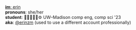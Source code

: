 [**im**: erin](https://imer.in)<br>
**pronouns**: she/her<br>
**student**: 🏳️‍⚧️🏳️‍🌈🧪⚙ UW–Madison comp eng, comp sci '23<br>
**aka**: [@erinzm](https://github.com/erinzm) (used to use a different account professionally)<br>
